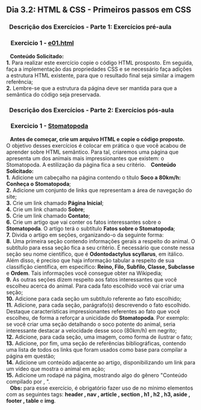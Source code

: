## Dia 3.2: HTML & CSS - Primeiros passos em CSS

### &nbsp; Descrição dos Exercícios - Parte 1: Exercícios pré-aula


  ### &nbsp;&nbsp; Exercicio 1 - [e01.html](https://github.com/thosijulio/trybe-exercises/blob/exercises/3.4/1.INTRODUCAO/BLOCO_03/DIA_04/e01.html)
  <b>&nbsp;&nbsp;&nbsp;Conteúdo Solicitado:</b> <br> 
**1.** Para realizar este exercício copie o código HTML prosposto. Em seguida, faça a implementação das propriedades CSS e se necessário faça adições a estrutura HTML existente, para que o resultado final seja similar a imagem referência;<br>
**2.** Lembre-se que a estrutura da página deve ser mantida para que a semântica do código seja preservada.<br>


  ### &nbsp; Descrição dos Exercícios - Parte 2: Exercícios pós-aula

  ### &nbsp;&nbsp; Exercicio 1 - [Stomatopoda](https://github.com/thosijulio/trybe-exercises/blob/exercises/3.4/1.INTRODUCAO/BLOCO_03/DIA_04/Stomatopoda/)
  <b>&nbsp;&nbsp;&nbsp;Antes de começar, crie um arquivo HTML e copie o código proposto.</b> <br>
  O objetivo desses exercícios é colocar em prática o que você acabou de aprender sobre HTML semântico.
  Para tal, criaremos uma página que apresenta um dos animais mais impressionantes que existem: o Stomatopoda. A estilização da página fica a seu critério.
  <b>&nbsp;&nbsp;&nbsp;Conteúdo Solicitado:</b> <br> 
  **1.** Adicione um cabeçalho na página contendo o título <b>Soco a 80km/h: Conheça o Stomatopoda</b>;<br>
  **2.** Adicione um conjunto de links que representam a área de navegação do site;<br>
  **3.** Crie um link chamado <b>Página Inicial</b>;<br>
  **4.** Crie um link chamado <b>Sobre</b>;<br>
  **5.** Crie um link chamado <b>Contato</b>;<br>
  **6.** Crie um artigo que vai conter os fatos interessantes sobre o <b>Stomatopoda</b>. O artigo terá o subtítulo <b>Fatos sobre o Stomatopoda</b>;<br>
  **7.** Divida o artigo em seções, organizando-o da seguinte forma:<br>
  **8.** Uma primeira seção contendo informações gerais a respeito do animal. O subtítulo para essa seção fica a seu critério. É necessário que conste nessa seção seu nome científico, que é <b>Odontodactylus scyllarus</b>, em itálico. Além disso, é preciso que haja informação tabular a respeito de sua classifição científica, em específico:<b> Reino, Filo, Subfilo, Classe, Subclasse </b>e <b>Ordem</b>. Tais informações você consegue obter na Wikipedia;<br>
  **9.** As outras seções dizem respeito aos fatos interessantes que você escolheu acerca do animal. Para cada fato escolhido você vai criar uma seção;<br>
  **10.** Adicione para cada seção um subtítulo referente ao fato escolhido;<br>
  **11.** Adicione, para cada seção, parágrafo(s) descrevendo o fato escolhido. Destaque características impressionantes referentes ao fato que você escolheu, de forma a reforçar a unicidade do <b>Stomatopoda</b>. Por exemplo: se você criar uma seção detalhando o soco potente do animal, seria interessante destacar a velocidade desse soco (80km/h) em negrito;<br>
  **12.** Adicione, para cada seção, uma imagem, como forma de ilustrar o fato;<br>
  **13.** Adicione, por fim, uma seção de referências bibliográficas, contendo uma lista de todos os links que foram usados como base para compilar a página em questão;<br>
  **14.** Adicione um conteúdo adjacente ao artigo, disponibilizando um link para um vídeo que mostra o animal em ação;<br>
  **15.** Adicione um rodapé na página, mostrando algo do gênero "Conteúdo compilado por <insere seu nome>, <ano atual>".<br>
  <b>&nbsp;&nbsp;&nbsp;Obs:</b> para esse exercício, é obrigatório fazer uso de no mínimo elementos com as seguintes tags: <b> header , nav , article , section , h1 , h2 , h3, aside , footer , table </b> e <b>img</b>.
